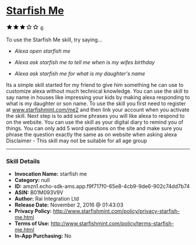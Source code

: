 # [Starfish Me](http://alexa.amazon.com/#skills/amzn1.echo-sdk-ams.app.f9f717f0-65e8-4cb9-9de6-902c74dd7b74)
![3 stars](../../images/ic_star_black_18dp_1x.png)![3 stars](../../images/ic_star_black_18dp_1x.png)![3 stars](../../images/ic_star_black_18dp_1x.png)![3 stars](../../images/ic_star_border_black_18dp_1x.png)![3 stars](../../images/ic_star_border_black_18dp_1x.png) 6

To use the Starfish Me skill, try saying...

* *Alexa open starfish me*

* *Alexa ask starfish me to tell me when is my wifes birthday*

* *Alexa  ask starfish me for what is my daughter's name*

Its a simple skill started for my friend to give him something he can use to customize alexa without much technical knowledge. You can use the skill to say name in houses like impressing your kids by making alexa responding to what is my daughter or son name. To use the skill you first need to register at www.starfishmint.com/me2 and then link your account when you activate the skill. Next step is to add some phrases you will like alexa to respond to on the website. You can use the skill as your digital diary to remind you of things. You can only add 5 word questions on the site and make sure you phrase the question exactly the same as on website when asking alexa
Disclaimer - This skill may not be suitable for all age group

***

### Skill Details

* **Invocation Name:** starfish me
* **Category:** null
* **ID:** amzn1.echo-sdk-ams.app.f9f717f0-65e8-4cb9-9de6-902c74dd7b74
* **ASIN:** B01M093V9V
* **Author:** Rai Integration Ltd
* **Release Date:** November 2, 2016 @ 01:43:03
* **Privacy Policy:** http://www.starfishmint.com/policy/privacy-starfish-me.html
* **Terms of Use:** http://www.starfishmint.com/policy/terms-starfish-me.html
* **In-App Purchasing:** No
